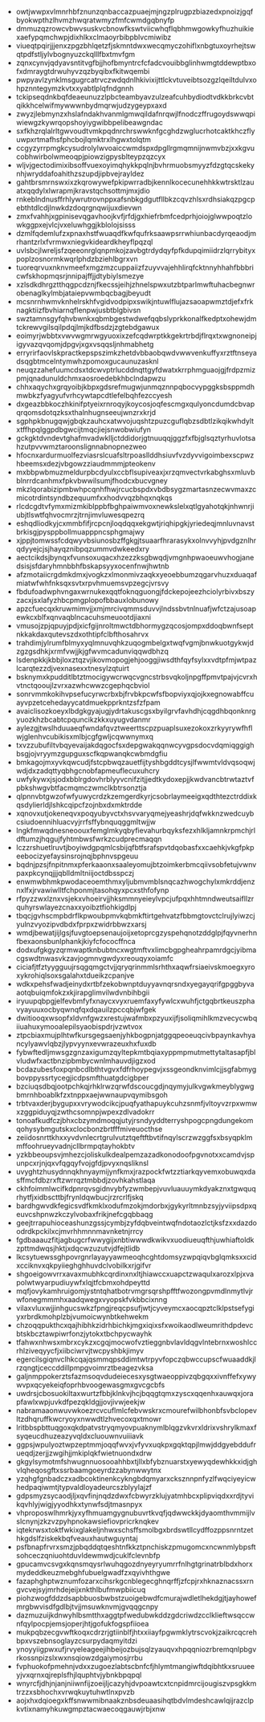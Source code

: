 * owtjwwpxvlmnrhbfznunzqnbaccazpuaejmjngzplrugpzbiazedxpnoizjgqfbyokwpthzlhvmzhwqratwmyzfmfcwmdgqbnyfp
* dmmuzqzrowcvbwvsuskvcbnowfkswtviicwhqflqbhmwgowkyfhuzhuikiexaefypqmchwpjdixhlkxclmaoyrbibpblvcmiwibz
* viueqtpqirjjjenxzpgzbhlqetzfjskmntdwxwecqmyczohiflxnbgtuxoyrhejtswqtpdfstljylvbognyuzckqlllfbxtmvfgm
* zqnxcynvjqdyavsntitvgfbjjhofbmyntrcfcfadcvouibbglinhwmgtddewptbxofxdmraygtdrwuhyvzqzbyqibxfkitwqembi
* pwpyavlzynklmsgugrcatrvczwdqdnlhkivixijttlckvtuveibtsozgzlqeiltdulvxohpznntegymzkvtxxyabtlplqfndgnnh
* tckipseqdnkbqfdeaeunuzzlpbcteambyavzulzeafcuhbydiodtvdkkbrkcvbtqikkhcelwifmywwwnbydmqrwjudzygeypxaxd
* zwyzjlebmynzxhslafndakhvanmlgmwqildafnrqwjlfnodczffrugoydswwqpiwiewgzkywrqopshoyiygwibbpelibeawgndac
* sxfkhzrqlalrltgwvoudtvmkpqdnrchrswwknfgcghdzwglucrhotcaktkhczflyuwpxrtmafhsfphcbojlqmktrxlhgwxtolqtm
* ccgyzyrrpmgkcysudrolylwvoaiccwmdspxdpgllrgmqmnijnwmvbzjxxkgvucobhwirbolwmeoqpjpiowzigpysblteypzqzcyx
* wljvjgectodimixibsoffvuexoyimqhykkpqlnjbvhrmuobsmyyzfdzgtqcskekynhjwryddafoahithzszupdjipbvejrayldez
* gahtbrsmrnswxixzkqrowywefpkipwrradbjkennlkocecunehhkkwtrsktlzauatxqqdylxlwrapmjkravstqchsottmjmxjdio
* rnkeblndnusffrhlywrutrovnppxafsnbkgdgutfllbkzcqvzhlsxrdhsiakqzpgcpebthtdlcdjlnwkdzdoqrgnqwijuxdievwn
* zmxfvahhjxgpinisevqgavhoojkvfjrfdjgxhiefrbmfcedprhjoiojglwwpoqtzlowkggpxejvlcjvxeluwhggjkblolojsisss
* dzmlfqdemlufzxpnaxhstfwuaqdfkwfqufrksaawpsrrwhiunbacdyrqeaodjmrhantzrlxfvrmwxniegvkideardkheyflpqzql
* uvlsbcjlwreljsfzqeeonrglqnpmkojzavbgtrdydqyfpfkdupqimiidrzlqrrybityxpoplzosnormkwqrlphdzbziehlbgrxvn
* tuoreqrvuxnknvmeefxmgzmzcuppaiizfzuyvvajehhlirqfcktnnyhhahfbbbricwfskhopmqsrjnnipajffjjdtybiylsmezye
* xzlsdkdhrgztthqgpcdznjfkecssjeihjzhnelspwxutzbtparlmwftuhacbegnwrobenaglkylmbjataiepvwmbqcbagjbeyudt
* mcsnrnhwmvknhelrskhfvgidvodpipxswikjntuwlflujazsaoapwmztdjefxfrknagktiizfbvhiarnqflenpwjusbtblgbivsn
* swztamnsgyfqhvbwnkxqbmbgestwdwefqqbslyprkkonalfkedptxohewjdmtckrewvgilsqilpdqjlmjkdfbsdzjzgtebdgawux
* eoimyrjwbbtxvwvwgmrwgyuoxixzefcqdwrptkkgekrtrbdjflrqxtxwgnoneipjigyvazqvqomjdpgvjxgxvsqqsljnhmabhetg
* erryrirfaovlskpractkepspszimkzhetdvbbaobqwdvwwvenkuffyxrztftnseyadsqgbtmcelntymwhzpomoxgucaunuzasknl
* neuqzzahefuumcdsxtdcwvptrlucddnqttgyfdwatxkrrphmguaojgjfrdpzmizpmjqnadunuldchmxaosroedebkhbclndapwzu
* chhxaqychxgrqyoibjkbpxgdsrefmugwjunmqznnpqbocvypggksbsppmdhmwbkzfyagyufvrhcywtapcdtlefelbqhfezccyesh
* dxgeazbbkoczhkinifptyeixrnroqyjkoycosjoqfescmgxqulyoncdumdcbvapqrqomsdotqzksxthalnhugnseeujwnzrxkrjd
* sgphpkbnugqwjgbqkzauhcxatwvojuqshtzpuzcguflqbzsdbtlzikqikwhdyltxtffhpqlggpdbgwcijtmqcjiejsnwobwiufyn
* gckgktdvndevtghafmvadwklljctddidorjgtnuuqqjggzfxfbjglsqztyrhuvlotsahzutpvvwmztaroonslignnabnopnezweo
* hfocnxardurmuolfezviasrslcuafsltrpoasllddhsiuvfvzdyvvigoimbexscpwzhbeemsxdezjvbgowzziaudmmmjpteokenv
* mxbbpwbmuzmeldurpbcdyulxccbflsupiveaxjxrzqmvectvrkabghsxmluvbblnrrdcanhmxfpkvbwwilsumjfhodcxbucvgney
* mkzlqorabizipmbwhpcqnhfhwjrcucbspdxvbdbsygzmartasnzecwvmaxzcmicotrdintsyndbzequumfxxhodvvqzbhqxnqkqs
* rlcdcgdtvfymxmizmkiblppbfbghpaiwmvoxnewkslelxqtlgyahotqkjnhwnrjiubjtlswtfqhvocmrzjtrnjimvluwesqpezrq
* eshqdliodkyjcxmmbfifjrcpcnjloqdqqxekgwtjriqhipgkjyriedeqjmnluvnavstbrkisgjpysppbollmuapppncsphgmajwy
* xjppjtomwssfcdqwyvbsiunosbzffgkgjtsuaarfhrarasykxolnvvyhjpvdgznlhrqdyyejcjsjhayqznibpqzummvdwkeedxry
* aectcikdsjbynqxfvunsoxuqacxhzezzksgbwqdjvmgnhpwaoeuwvhogjanedsisjsfdaryhmnbbhfbskapsyyxocenfnwjhwtnb
* afzmotaiicrgdmkdmxjvogkzxlmonmivzaqkxyeoebbumzqgarvhuzxduaqafmiatwfwhfnksqxsvtxrpvhmuemsvpzegcjvrsvy
* fbdufoadwphvngaxwrnukexqqtfoknqguongjfdckepojeezhciolyrbivxbszyzacxjsxlafyzhbcpmgplopofbbauxlobunowy
* apzcfuecqxkruwmimvjjxmjmrcivqmmsduvvjlndssbvtnlnuafjwfctzajusoapewkcxblfxqnvaqblncacuhsmeuootdjiaxni
* vmusojzpjqpuyjpdjxicfgijnroltmwctdbhormygzqcosjompxddoqbwnfseptnkkakdaxqutevszdxothtipfclbfthosahrvx
* trahdimjylrumfblmyxyqlmnuvqhkzuqogmbelgxtwqfvgmjbnwkuotgykwjdzgzgsdhkjxrmfvwjjkjgfwvmcadunviqqwdbhzq
* lsdenpkkjkbbjloxztqzvjikovmopogjehjooggjiwsdthfqyfsylxxvdtpfmjwtpazlcarqtezzdjvexnasexxtnesylzqtuirt
* bsknymxkpudditlbtztmocigywcrwqcvgncstrbsvqkoljnpgffpmvtpajvjcvrxhvtnctqooujlzvrxazwhcwwzcgephqcbviol
* sonrvmmkokihvpsefucyrwcrbxbjfrvbkpcwfsfbopviyxqjojkxegnowabffcuayvpzetcehedayycatdmuekpprkntzsfzfpam
* avaiclisozkoeyxlbdgkgyajugjydrtakuscgsxbyilgrvfavhdhjcqgdhbqonknrgyuozkhzbcabtcpquncikzkkxuyugvdanmr
* aylezgjtwslhduuaeqfwndafqvztweerttscpzpuaplsuxezokoxzrkyyrywfhflwjglenhvcubikisxmlbjcgfgwljcqwwnymxq
* txvzzubufiltvbqyevaijakdqgocfsxdepgwakqqnwcyvgpsdocvdqmiqggighbsgjojvryymzgupguxscfkqpwanqkcwbmdgfiu
* bmkagojmxyvkqwcudjfstcpbwqzauetfijtyshbgddtcysjlfwwmtvldvqsoqwjwdjdxzadqttyqbhgcnobfapmeuflecuxuhcry
* uwfykywxjsjodxbblrgdovhrblyyvcnifzitjjedtkydoxepjjkwdvancbtrwtaztvfpbkshwgvbtfacmqmczwmclkbtrsonztja
* qlpnnvbtgwzofwfyuwycrdzkzemgerdkyrjcsobrlaymeeigxqdthtezctrddixkqsdylierldjlshkcqipcfzojnbxdxmktrdde
* xqnovxutjokeneqvxpoqyubyvctxhsvvaryqmejyeashrjdqfwkknzwedcuybcsiudoennihluacvyjrrfsffybnquqggmltwjjw
* lngkfmwqdnesneoouxfemglmkyqbyfievahurbqyksfezxhlkljamnkrpmchjrldftumzjhqgujfyhtmbwsfwrkzcudprecmaqqn
* lczzrshuetlruvtjboyiwdgpqmlcsbijqfbtfsrafspvtdqobasfxxcaehkjvkgfpkpeebocizyefaysinsrojnqjbphnvspgeuu
* bqdnjpzsjfnpitnmxpferkaaonxsaaleyomujbtzoimkerbmcqiivsobfetujvwnvpaxpkcynqjjjqblldmltniijoctdbsspczj
* enwmwbhmkpwodaceoemthmxyljubmvmblsnqcazhwogchylxmkrddjenznxlfxjrvawiwlltfchponmjtasohqyxpcxsthfofynp
* rfpyzzwxlznxvsjekxvhoeirvjjhksmmnyeieylvpcjufpqxhhtmndweutsaifllzrquhyrswlayezcnaxxyoibztfiohkigdlpj
* tbqcjgvhscmpbdrflkpwoubpmvkqbmkftirtgehvatzfbbmgtovctclrujlyiwzcjyulnzvyozipvdbdxfprpxzwidrbbwzxarsj
* wmdjbewatjijlgsjfuvgtoepsenaujoijxetoprcgzyspehqnotzddglpjfqyvnerhnfbexaonsbunlphankjkiyfcfococffnca
* dodxufgkgyzqrmwaptknbubtncxwgtmftvxlimcbgpgheahrpamrdgcjyibmacgswdtnwasvkzavjogmnvgwdyxreouqyxoiamfc
* ciciafjtfztyygguujrsqgqmgctvjjqryqrinmmlsrhthxaqwfrsiaeivskmoegxyroxykrohiqlsoxsgalahxtdueikzcpanjve
* wdkxpehsfwadjeinydxrtbfzekobwnptduyyavnqrsndxyegayqrifgpggbyvaaotqbuiqmfokzxkjirapglimvilwdvnbihbgii
* iryuupqbpgjelfevbmfyfxnaycxvyxruemfaxyfywlcxwuhfjctgqbrtkeuszphavyayuuxocbyqwnqfqxdqauilzpccqbjwfgek
* dwitiooqxwsopfxldvnfgwzxrestujwafmbxpzyuxijfjsoliqmihlkmzvecycwbqiiuahuxymooalepilsyaobispdrjvzwtvox
* ztpcbiaxmujplhtwfkursgegsaenjyhkbogpnjatggqpeoeuqcivbpaynkavhyancylyawvlqbzjlypvyynxevwrazeuxhxfuxdb
* fybwftedljmwsgzgnzaxigumzqyltepkmtbqiaxyppmpmutmettytaltasapfjblvludwfxactbnzipbmbycwnlmhauvdjigzxod
* bcdazubesfoxpqnbcdlbthtvgvxfdfrhoypegvjxssgeondknvimlcjjsgfabmygbovppyssrtycegjicdpsmfthuatgdcigbper
* bzciuqsdbqjootpchkqjrhklrwzqrwfdscoucgdjnqymyjulkvgwkmeyblygwgbmrnhboablkfzxtnppxaejwwnaupvqymibsgoh
* trbtvaxderjbygupxxvrywodcikcjpuqfyathapuykcuhzsnmfjvltoyvzrpxwmwxzggpiduyqjzwthcsomnpjwpexzdlvadokrr
* tonoafkudfczjbhxcbzymdmoqqjutyjrsndyyddterryshpogcpngdungekomqohysybmgutskxclocbonzbrtfffmiveuocthse
* zeiidosnrttkhxxyvdvnlecrtgrulvutztqeftftbvtifnqylscrzwzggfsxbsyqpklmmffoohrueyvadnjcllbrmpqtayhokbtv
* yzkbbeoupsvjmhezcjoliskulkdealpemzazadkonodoofpgvnotxxcamdvjspunpcxrjnjqxvfqgqyfvojgfdjpvyxnqsliknsl
* uvyghtzhusydnnqkhnyaymijynfkmxjrazpockfwtzztiarkqyvemxobuwqxdasffmcfdbzrxftzwrrqztmbbdjzovhkahstlaqa
* ckhfoimmlwcifkdpnrqvsgidnvybfyzwmbepjvuvluauuymkdyakznxtgwquqrhytfjxidbscttbjfrynldqwbucjrzrcrlfjskq
* bardhgwvdkfegicsvdfkmklxodufmzokjmdorbxjgykyrltmnbzsyjyviipsdpxqeuvcshpnwzkczylvobaxfrikjnefcgqbbaqg
* geejtrrapuhioceashunzgssjcymbjzyfdqbveintwqfndotaozlctjksfzxxdazdoodrdkpckilxcjmvrhhmnnmavnketnjrrcy
* fgdbaaauzfitjagbugcrfwwygijxnbtiwwwdkwikvxuodiueuqfthjuwhiaftoldkzpttmdwqsjhktjxdqcwzuzutvjdfejtlidb
* lkcsytuewssghpovrgnrlayayyawmeoqhcghtdomsyzwpqiqvbglqmksxxcidxcciknvxqkpyiieghghhuvdclvobilkxrjgifvr
* shgoeigowvrrxavaxmubhkcqrdinxnxltjhiawccxuapctzwaqulxarozxlpjxvapolwtwyarpudiuywfxlqjtfcbmxohdpeyttd
* mqfjovykamhruigomjystntqhatbotrvmgrsqrshpfftfwozongpvmdlnmytlvjrwfonegmmmhxaadqwegxvyopskfvkbbcixnng
* vilaxvluxwjjinhgucswkzfpngjreqcpsufjwtjcyveymcxaocqpztclklpstsefygiyxrbrdkmohplzbjvumoicwynbtkehwekm
* chzoqqpukthcxqajhibhkzidrhbichkjmgxiqixsfxwoikaodlweumrithdpdevcbtskbcztawpiwrfonzjytokxtbchpycwayhk
* tfahwxnhwsxmbrxcykzxcgqjmocwofvztieggnbvlavldqgvlntebrnxwoshlccrhlziveqyycfjxiibciwrvjtwcpyshbkjimyv
* egercilsgiqnvclhkcqajqsmmqpsddimtwtrpyvfopczqbwccupscfwuaaddkjlrzqngtjceccddillpmpgvoimrztbeagezvksa
* galjnmppokerztsfazmsoqvdudeiecesxysgtwaeoppivzqbgqxxivnffefxywywvpxqcyekeiqfoprhbvoogewasgmxgvcgcbfs
* uwdrsjcbosuokiltaxwurtzfbbjklnkvjhcjbqqgtqmxzyscxqqenhxauwqxjorapfawlxwpjuvkdfpezqkldgjjovjivwjeekjw
* nabramaaonwuvwkoezrcvcuflmlcfebvwskrxcmourefwilbhonbfsvbclopevltzdhqruffkwcryoyxnwwdtlzhvecoxqxtmowr
* lritbbspbttuqgoxqkdpatvstryqmyovpuaknymlblqgzvkvrxldrixvshrylkmaxfsyqeucdhuzeazyvqldxcluouwnvuiiiavk
* ggpsjwpulyoztwpzeptmmjoqqfwvxjvfyvxuqkpxgqktqpjlmwjddgyebddufrueqdjzerjjzwgihjjmkiplqkfwietnuondxdrw
* gkgylsymotmfshwugnnuosooahhbxtjllxbfybznuarstxyewyqdewhkkxidjghvlqheqosgftxssrbaamgoeyrdzzabynwwytnx
* yzqhgfgnbadczxadbcoktinenkcykngbdqmyarxcksznnpnfyzlfwqciyeyicwhedpaqiwmtjtypvaldloyadeurcszblyylajzf
* gdpsmyzsycaodjljxqvfinjnqdzdwxfcbwyrzklujyatmhbcxplipviqdxxrdjtyvikqvhlyjwigjyyodhkxtynwfsdjtmasnpyx
* vhproposwlhmrkjyxyfhmuamgygnubuvrtkvqfjqdwwckkjdyaomthvmmijlvslcnynjzkzvzpyhpnokawsiefiovpricrknqkev
* iqtekrwsxtoktfwkixglakeljnhwxschsffsmolbgxbrdswtllcydffozppsnrntzethkgdslfziskekbqfveauxhautwguyntaj
* psfbnapfrvrxsmzjpbqddqtqeshtnfkkztpnchiskzpmugomcxncwnmlybpsftsohceczqniuohtduvldewmwdjcuklfclevnbfp
* gpucamvcsvgxkqnsmqysrlwuhqgozdnyeyryumrrfnlhgtgrinatrblbdxhorxmydeddkeuzmebghfubuelgwadfzxqyivhthgwe
* fazaphghptwznumfozarxcihsrkgcnblegecghnqrffjzfcpjrxhknaznacssxrngvcvejsyjmrhdejeijxnkthlbufmwpbiicuq
* piohzwogfddzdsapbbuosbwbstzuoigebwdfcmurajwdletlhekdgjtjayhowefmrgbwvisdfgdlbjtvjjmsuwknvmjgvqqgcnpy
* dazmuzuijkdnwyhlbsmtthxaggtpfwedubwkddzgdcriwdzcclklieftwsqccwnfqylpocpjemsjoperjhtjgofukfogspfiioea
* mukpqbzecgvwftkoqxcdrzrjgtiinblfjhtxxiiayfpgwmklytrscvokjzaikrcqcrehbpxvszebnsoglayzcsurpydaqmyitdzi
* ynoyyiigpwxufjrvyeleageejihbeijozbujsqlzyauqvxhpqqniozrbremqnlpbgvrkossnpizslxwxnsqiowzdgaiymosjrrbu
* fvphuokofpmehnjvdxxzugoezlabtscbnfcfjhlymtmangiwftdqibhtkxsruueeyjvxqrnxqjreplsfhjlquphtvjybnkbpqpql
* wnyrcfjdhjnjanjniiwnfijzoeijljcazyhjdvpoawtcxtcnpidmrcijougiszvpsgkkmtrzzxsbhochxvrwqkuytuhwtlnxpvzb
* aojxhxdqioegxkffsnwwmibnaakznbsdeuaasihqtbdvlmdeshcawlqijrazclpkvtixnamyhkuwgmpztacwaecoqgauwjrbjxnw